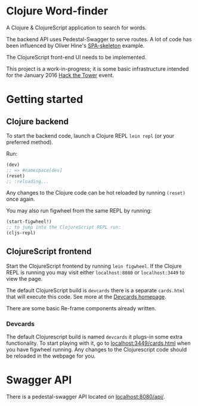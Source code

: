 # Clojure Word-finder #

A Clojure & ClojureScript application to search for words.

The backend API uses Pedestal-Swagger to serve routes.  A lot of code has been influenced by Oliver Hine's [SPA-skeleton](https://github.com/oliyh/spa-skeleton) example.

The ClojureScript front-end UI needs to be implemented.

This project is a work-in-progress; it is some basic infrastructure intended for the January 2016 [Hack the Tower](http://hackthetower.co.uk/) event.

# Getting started #

## Clojure backend ##

To start the backend code, launch a Clojure REPL `lein repl` (or your preferred method).

Run:
```clojure
(dev)
;; => #namespace[dev]
(reset)
;; :reloading...
```
Any changes to the Clojure code can be hot reloaded by running `(reset)` once again.

You may also run figwheel from the same REPL by running:
```clojure
(start-figwheel!)
;; to jump into the ClojureScript REPL run:
(cljs-repl)
```

## ClojureScript frontend ##
Start the ClojureScript frontend by running `lein figwheel`.  If the Clojure REPL is running you may visit either `localhost:8080` or `localhost:3449` to view the page.

The default ClojureScript build is `devcards` there is a separate `cards.html` that will execute this code.  See more at the [Devcards homepage](https://github.com/bhauman/devcards).

There are some basic Re-frame components already written.

### Devcards ###
The default Clojurescript build is named `devcards` it plugs-in some extra functionality.  To start playing with it, go to [localhost:3449/cards.html](http://localhost:3449/cards.html) when you have figwheel running. Any changes to the Clojurescript code should be reloaded in the webpage for you.

# Swagger API #
There is a pedestal-swagger API located on [localhost:8080/api/](http://localhost:8080/api/).
